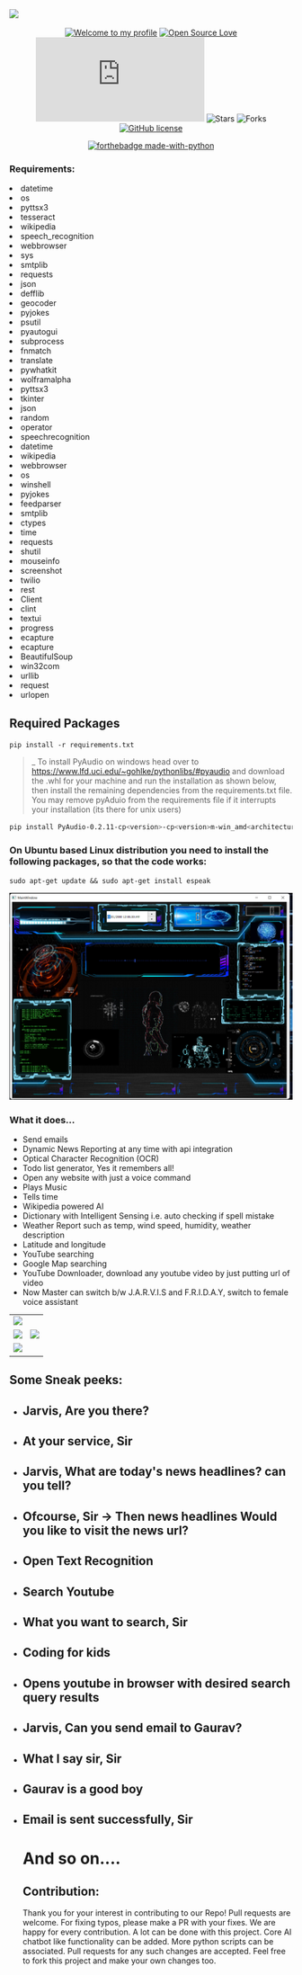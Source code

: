 
<img src="https://github.com/Saza-Felix/README/blob/main/download.png">
<div align="center">
  
[![Welcome to my profile](https://img.shields.io/badge/Hello,Devs!-Welcome-blue.svg?style=flat&logo=github)](https://github.com/Saza-Felix/SMART-AI-PERSONAL-ASSISTANT)
[![Open Source Love](https://badges.frapsoft.com/os/v2/open-source.svg?v=103)](https://github.com/Saza-Felix/SMART-AI-PERSONAL-ASSISTANT)
 [![GitHub issues](https://img.shields.io/github/issues/GauravSingh9356/J.A.R.V.I.S)](https://github.com/Saza-Felix/SMART-AI-PERSONAL-ASSISTANTissues)
![Stars](https://img.shields.io/github/stars/github.com/Saza-Felix/SMART-AI-PERSONAL-ASSISTANT?style=flat&logo=github)
![Forks](https://img.shields.io/github/forks/github.com/Saza-Felix/SMART-AI-PERSONAL-ASSISTANT?style=flat&logo=github)
[![GitHub license](https://img.shields.io/github/license/github.com/Saza-Felix/SMART-AI-PERSONAL-ASSISTANT)](https://github.com/github.com/Saza-Felix/SMART-AI-PERSONAL-ASSISTANT/blob/master/LICENSE)
  
[![forthebadge made-with-python](http://ForTheBadge.com/images/badges/made-with-python.svg)](https://www.python.org/)

  </div>





### Requirements:

<li>datetime</li>
<li>os</li>
<li> pyttsx3</li>
<li> tesseract</li>
<li> wikipedia</li>
<li> speech_recognition </li>
<li> webbrowser</li>
<li> sys</li>
<li> smtplib</li>
<li>requests</li>
<li>json</li>
<li>defflib</li>
<li>geocoder</li>
<li>pyjokes</li>
<li>psutil</li>
<li> pyautogui</li>
<li> subprocess</li>
<li> fnmatch</li>
<li> translate</li>
<li> pywhatkit</li>
<li> wolframalpha</li>
<li> pyttsx3</li>
<li> tkinter</li>
<li> json</li>
<li> random</li>
<li> operator</li>
<li> speechrecognition</li>
<li> datetime</li>
<li> wikipedia</li>
<li> webbrowser</li>
<li> os</li>
<li> winshell</li>
<li> pyjokes</li>
<li> feedparser</li>
<li> smtplib</li>
<li> ctypes</li>
<li> time</li>
<li> requests</li>
<li> shutil</li>
<li> mouseinfo</li>
<li> screenshot</li>
<li> twilio</li>
<li>rest </li>
<li> Client</li>
<li> clint</li>
<li>textui </li>
<li> progress</li>
<li> ecapture</li>
 <li> ecapture</li>
 <li> BeautifulSoup
<li> win32com</li>
<li> urllib</li>
<li>request</li>
<li> urlopen</li>

<h2>Required Packages</h2>

```
pip install -r requirements.txt
```

> _ To install PyAudio on windows head over to https://www.lfd.uci.edu/~gohlke/pythonlibs/#pyaudio and download the .whl for your machine and run the installation as shown below, then install the remaining dependencies from the requirements.txt file. You may remove pyAduio from the requirements file if it interrupts your installation (its there for unix users)
```bash
pip install PyAudio‑0.2.11‑cp<version>‑cp<version>m‑win_amd<architecture>.whl
```

### On Ubuntu based Linux distribution you need to install the following packages, so that the code works:

```
sudo apt-get update && sudo apt-get install espeak

```


<img src="IMAGES/jav.png"/>

### What it does...

  <ul>
<li>Send emails</li>
  <li>Dynamic News Reporting at any time with api integration</li>
   <li>Optical Character Recognition (OCR)</li>
  <li>Todo list generator, Yes it remembers all!</li> 
<li>Open any website with just a voice command</li>
<li>Plays Music</li>
<li>Tells time</li>
<li>Wikipedia powered AI</li>
<li>Dictionary with Intelligent Sensing i.e. auto checking if spell mistake</li>
<li>Weather Report such as temp, wind speed, humidity, weather description</li>
<li>Latitude and longitude</li>
 <li>YouTube searching</li> 
 <li>Google Map searching</a>
 <li>YouTube Downloader, download any youtube video by just putting url of video</li>
 <li>Now Master can switch b/w J.A.R.V.I.S and F.R.I.D.A.Y, switch to female voice assistant</li>
</ul>

<table>
  <tr>
    <td><img src="images/Screenshot%20(138).png"/></td>

</tr>
<tr>
<td><img src="images/email.jpg"/></td>

<td><img src="images/location.png"/></td>
</tr>
<td><img src="images/pytube.png"/></td>
</tr>
</table>

## Some Sneak peeks:

<ul>
  <li><h2> Jarvis, Are you there?</h2></li>
  <li><h2> At your service, Sir</h2></li>
  
  <li><h2> Jarvis, What are today's news headlines? can you tell?</h2></li>
  <li><h2>Ofcourse, Sir -> Then news headlines   Would you like to visit the news url?</h2></li>
  
   <li><h2>Open Text Recognition</h2></li>
  
  <li><h2> Search Youtube</h2></li>
  <li><h2>What you want to search, Sir</h2></li>
  <li><h2>Coding for kids</h2></li>
  <li><h2> Opens youtube in browser with desired search query results </h2></li>
  
   <li><h2> Jarvis, Can you send email to Gaurav?</h2></li>
  <li><h2>What I say sir, Sir</h2></li>
   <li><h2>Gaurav is a good boy</h2></li>
  <li><h2> Email is sent successfully, Sir</h2></li>
  
  # And so on....
  

## Contribution:
Thank you for your interest in contributing to our Repo! Pull requests are welcome. For fixing typos, please make a PR with your fixes. We are happy for every contribution.
A lot can be done with this project. Core AI chatbot like functionality can be added. More python scripts can be associated. Pull requests for any such changes are accepted. Feel free to fork this project and make your own changes too.
